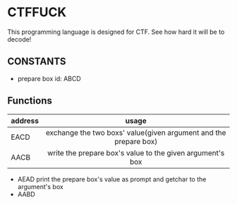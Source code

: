 # CTFFUCK
This programming language is designed for CTF.
See how hard it will be to decode!

## CONSTANTS
- prepare box id: ABCD

## Functions
|  address   |    usage     |
|:-----------|:------------:|
| EACD |exchange the two boxs' value(given argument and the prepare box)|
| AACB |write the prepare box's value to the given argument's box|
+ AEAD print the prepare box's value as prompt and getchar to the argument's box
+ AABD 